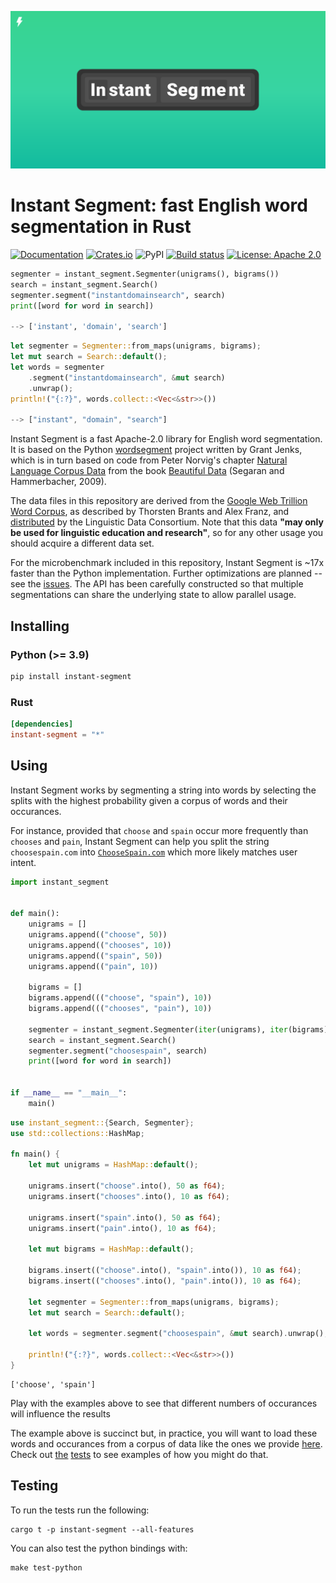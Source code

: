 ![Cover logo](./cover.svg)

# Instant Segment: fast English word segmentation in Rust

[![Documentation](https://docs.rs/instant-segment/badge.svg)](https://docs.rs/instant-segment/)
[![Crates.io](https://img.shields.io/crates/v/instant-segment.svg)](https://crates.io/crates/instant-segment)
![PyPI](https://img.shields.io/pypi/v/instant-segment)
[![Build status](https://github.com/InstantDomainSearch/instant-segment/workflows/CI/badge.svg)](https://github.com/InstantDomainSearch/instant-segment/actions?query=workflow%3ACI)
[![License: Apache 2.0](https://img.shields.io/badge/License-Apache%202.0-blue.svg)](LICENSE-APACHE)

```python
segmenter = instant_segment.Segmenter(unigrams(), bigrams())
search = instant_segment.Search()
segmenter.segment("instantdomainsearch", search)
print([word for word in search])

--> ['instant', 'domain', 'search']
```

```rust
let segmenter = Segmenter::from_maps(unigrams, bigrams);
let mut search = Search::default();
let words = segmenter
    .segment("instantdomainsearch", &mut search)
    .unwrap();
println!("{:?}", words.collect::<Vec<&str>>())

--> ["instant", "domain", "search"]
```

Instant Segment is a fast Apache-2.0 library for English word segmentation.
It is based on the Python [wordsegment][python] project written by Grant Jenks,
which is in turn based on code from Peter Norvig's chapter [Natural Language
Corpus Data][chapter] from the book [Beautiful Data][book] (Segaran and Hammerbacher, 2009).

The data files in this repository are derived from the [Google Web Trillion Word
Corpus][corpus], as described by Thorsten Brants and Alex Franz, and [distributed][distributed] by the
Linguistic Data Consortium. Note that this data **"may only be used for linguistic
education and research"**, so for any other usage you should acquire a different data set.

For the microbenchmark included in this repository, Instant Segment is ~17x faster than
the Python implementation. Further optimizations are planned -- see the [issues][issues].
The API has been carefully constructed so that multiple segmentations can share
the underlying state to allow parallel usage.

## Installing

### Python **(>= 3.9)**

```sh
pip install instant-segment
```

### Rust

```toml
[dependencies]
instant-segment = "*"
```

## Using

Instant Segment works by segmenting a string into words by selecting the splits with the highest probability given a corpus of words and their occurances.

For instance, provided that `choose` and `spain` occur more frequently than `chooses` and `pain`, Instant Segment can help you split the string `choosespain.com` into [`ChooseSpain.com`](https://instantdomainsearch.com/search/sale?q=choosespain) which more likely matches user intent.

```python
import instant_segment


def main():
    unigrams = []
    unigrams.append(("choose", 50))
    unigrams.append(("chooses", 10))
    unigrams.append(("spain", 50))
    unigrams.append(("pain", 10))

    bigrams = []
    bigrams.append((("choose", "spain"), 10))
    bigrams.append((("chooses", "pain"), 10))

    segmenter = instant_segment.Segmenter(iter(unigrams), iter(bigrams))
    search = instant_segment.Search()
    segmenter.segment("choosespain", search)
    print([word for word in search])


if __name__ == "__main__":
    main()

```

```rust
use instant_segment::{Search, Segmenter};
use std::collections::HashMap;

fn main() {
    let mut unigrams = HashMap::default();

    unigrams.insert("choose".into(), 50 as f64);
    unigrams.insert("chooses".into(), 10 as f64);

    unigrams.insert("spain".into(), 50 as f64);
    unigrams.insert("pain".into(), 10 as f64);

    let mut bigrams = HashMap::default();

    bigrams.insert(("choose".into(), "spain".into()), 10 as f64);
    bigrams.insert(("chooses".into(), "pain".into()), 10 as f64);

    let segmenter = Segmenter::from_maps(unigrams, bigrams);
    let mut search = Search::default();

    let words = segmenter.segment("choosespain", &mut search).unwrap();

    println!("{:?}", words.collect::<Vec<&str>>())
}
```

```
['choose', 'spain']
```

Play with the examples above to see that different numbers of occurances will influence the results

The example above is succinct but, in practice, you will want to load these words and occurances from a corpus of data like the ones we provide [here](./data). Check out [the](./instant-segment/instant-segment-py/test/test.py) [tests](./instant-segment/instant-segment/src/test_data.rs) to see examples of how you might do that.

## Testing

To run the tests run the following:

```
cargo t -p instant-segment --all-features
```

You can also test the python bindings with:

```
make test-python
```

[python]: https://github.com/grantjenks/python-wordsegment
[chapter]: http://norvig.com/ngrams/
[book]: http://oreilly.com/catalog/9780596157111/
[corpus]: http://googleresearch.blogspot.com/2006/08/all-our-n-gram-are-belong-to-you.html
[distributed]: https://catalog.ldc.upenn.edu/LDC2006T13
[issues]: https://github.com/InstantDomainSearch/instant-segment/issues
